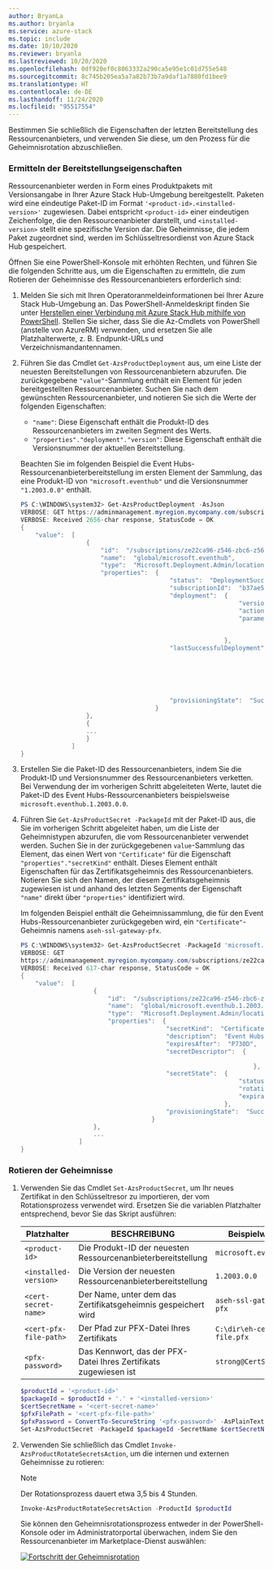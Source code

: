 ```yaml
---
author: BryanLa
ms.author: bryanla
ms.service: azure-stack
ms.topic: include
ms.date: 10/10/2020
ms.reviewer: bryanla
ms.lastreviewed: 10/20/2020
ms.openlocfilehash: 0df920ef0c8063332a290ca5e95e1c01d755e548
ms.sourcegitcommit: 8c745b205ea5a7a82b73b7a9daf1a7880fd1bee9
ms.translationtype: HT
ms.contentlocale: de-DE
ms.lasthandoff: 11/24/2020
ms.locfileid: "95517554"
---
```

Bestimmen Sie schließlich die Eigenschaften der letzten Bereitstellung des Ressourcenanbieters, und verwenden Sie diese, um den Prozess für die Geheimnisrotation abzuschließen.

### <a name="determine-deployment-properties"></a>Ermitteln der Bereitstellungseigenschaften

Ressourcenanbieter werden in Form eines Produktpakets mit Versionsangabe in Ihrer Azure Stack Hub-Umgebung bereitgestellt. Paketen wird eine eindeutige Paket-ID im Format `'<product-id>.<installed-version>'` zugewiesen. Dabei entspricht `<product-id>` einer eindeutigen Zeichenfolge, die den Ressourcenanbieter darstellt, und `<installed-version>` stellt eine spezifische Version dar. Die Geheimnisse, die jedem Paket zugeordnet sind, werden im Schlüsseltresordienst von Azure Stack Hub gespeichert. 

Öffnen Sie eine PowerShell-Konsole mit erhöhten Rechten, und führen Sie die folgenden Schritte aus, um die Eigenschaften zu ermitteln, die zum Rotieren der Geheimnisse des Ressourcenanbieters erforderlich sind:

1. Melden Sie sich mit Ihren Operatoranmeldeinformationen bei Ihrer Azure Stack Hub-Umgebung an. Das PowerShell-Anmeldeskript finden Sie unter [Herstellen einer Verbindung mit Azure Stack Hub mithilfe von PowerShell](../operator/azure-stack-powershell-configure-admin.md). Stellen Sie sicher, dass Sie die Az-Cmdlets von PowerShell (anstelle von AzureRM) verwenden, und ersetzen Sie alle Platzhalterwerte, z. B. Endpunkt-URLs und Verzeichnismandantennamen.

2. Führen Sie das Cmdlet `Get-AzsProductDeployment` aus, um eine Liste der neuesten Bereitstellungen von Ressourcenanbietern abzurufen. Die zurückgegebene `"value"`-Sammlung enthält ein Element für jeden bereitgestellten Ressourcenanbieter. Suchen Sie nach dem gewünschten Ressourcenanbieter, und notieren Sie sich die Werte der folgenden Eigenschaften:
   - `"name"`: Diese Eigenschaft enthält die Produkt-ID des Ressourcenanbieters im zweiten Segment des Werts. 
   - `"properties"."deployment"."version"`: Diese Eigenschaft enthält die Versionsnummer der aktuellen Bereitstellung. 

   Beachten Sie im folgenden Beispiel die Event Hubs-Ressourcenanbieterbereitstellung im ersten Element der Sammlung, das eine Produkt-ID von `"microsoft.eventhub"` und die Versionsnummer `"1.2003.0.0"` enthält.

   ```powershell
   PS C:\WINDOWS\system32> Get-AzsProductDeployment -AsJson
   VERBOSE: GET https://adminmanagement.myregion.mycompany.com/subscriptions/ze22ca96-z546-zbc6-z566-z35f68799816/providers/Microsoft.Deployment.Admin/locations/global/productDeployments?api-version=2019-01-01 with 0-char payload
   VERBOSE: Received 2656-char response, StatusCode = OK
   {
       "value":  [
                     {
                         "id":  "/subscriptions/ze22ca96-z546-zbc6-z566-z35f68799816/providers/Microsoft.Deployment.Admin/locations/global/productDeployments/microsoft.eventhub",
                         "name":  "global/microsoft.eventhub",
                         "type":  "Microsoft.Deployment.Admin/locations/productDeployments",
                         "properties":  {
                                            "status":  "DeploymentSucceeded",
                                            "subscriptionId":  "b37ae55a-a6c6-4474-ba97-81519412adf5",
                                            "deployment":  {
                                                               "version":  "1.2003.0.0",
                                                               "actionPlanInstanceResourceId":"/subscriptions/ze22ca96-z546-zbc6-z566-z35f68799816/providers/Microsoft.Deployment.Admin/locations/global/actionplans/abcdfcd3-fef0-z1a3-z85d-z6ceb0f31e36",
                                                               "parameters":  {
   
                                                                              }
                                                           },
                                            "lastSuccessfulDeployment":  {
                                                                             "version":  "1.2003.0.0",
                                                                             "actionPlanInstanceResourceId":"/subscriptions/ze22ca96-z546-zbc6-z566-z35f68799816/providers/Microsoft.Deployment.Admin/locations/global/actionplans/abcdfcd3-fef0-z1a3-z85d-z6ceb0f31e36",
                                                                             "parameters":  {
   
                                                                                            }
                                                                         },
                                            "provisioningState":  "Succeeded"
                                        }
                     },
                     {
                     ...
                     }
                 ]
   }
   ```

3. Erstellen Sie die Paket-ID des Ressourcenanbieters, indem Sie die Produkt-ID und Versionsnummer des Ressourcenanbieters verketten. Bei Verwendung der im vorherigen Schritt abgeleiteten Werte, lautet die Paket-ID des Event Hubs-Ressourcenanbieters beispielsweise `microsoft.eventhub.1.2003.0.0`. 

4. Führen Sie `Get-AzsProductSecret -PackageId` mit der Paket-ID aus, die Sie im vorherigen Schritt abgeleitet haben, um die Liste der Geheimnistypen abzurufen, die vom Ressourcenanbieter verwendet werden. Suchen Sie in der zurückgegebenen `value`-Sammlung das Element, das einen Wert von `"Certificate"` für die Eigenschaft `"properties"."secretKind"` enthält. Dieses Element enthält Eigenschaften für das Zertifikatsgeheimnis des Ressourcenanbieters. Notieren Sie sich den Namen, der diesem Zertifikatsgeheimnis zugewiesen ist und anhand des letzten Segments der Eigenschaft `"name"` direkt über `"properties"` identifiziert wird. 

   Im folgenden Beispiel enthält die Geheimnissammlung, die für den Event Hubs-Ressourcenanbieter zurückgegeben wird, ein `"Certificate"`-Geheimnis namens `aseh-ssl-gateway-pfx`. 

    ```powershell
    PS C:\WINDOWS\system32> Get-AzsProductSecret -PackageId 'microsoft.eventhub.1.2003.0.0' -AsJson
    VERBOSE: GET
    https://adminmanagement.myregion.mycompany.com/subscriptions/ze22ca96-z546-zbc6-z566-z35f68799816/providers/Microsoft.Deployment.Admin/locations/global/productPackages/microsoft.eventhub.1.2003.0.0/secrets?api-version=2019-01-01 with 0-char payload
    VERBOSE: Received 617-char response, StatusCode = OK
    {
        "value":  [
                        {
                            "id":  "/subscriptions/ze22ca96-z546-zbc6-z566-z35f68799816/providers/Microsoft.Deployment.Admin/locations/global/productPackages/microsoft.eventhub.1.2003.0.0/secrets/aseh-ssl-gateway-pfx",
                            "name":  "global/microsoft.eventhub.1.2003.0.0/aseh-ssl-gateway-pfx",
                            "type":  "Microsoft.Deployment.Admin/locations/productPackages/secrets",
                            "properties":  {
                                            "secretKind":  "Certificate",
                                            "description":  "Event Hubs gateway SSL certificate.",
                                            "expiresAfter":  "P730D",
                                            "secretDescriptor":  {
    
                                                                    },
                                            "secretState":  {
                                                                "status":  "Deployed",
                                                                "rotationStatus":  "None",
                                                                "expirationDate":  "2022-03-31T00:16:05.3068718Z"
                                                            },
                                            "provisioningState":  "Succeeded"
                                        }
                        },
                        ...
                    ]
    }
    ```

### <a name="rotate-the-secrets"></a>Rotieren der Geheimnisse

1. Verwenden Sie das Cmdlet `Set-AzsProductSecret`, um Ihr neues Zertifikat in den Schlüsseltresor zu importieren, der vom Rotationsprozess verwendet wird. Ersetzen Sie die variablen Platzhalter entsprechend, bevor Sie das Skript ausführen:

   | Platzhalter | BESCHREIBUNG | Beispielwert |
   | ----------- | ----------- | --------------|
   | `<product-id>` | Die Produkt-ID der neuesten Ressourcenanbieterbereitstellung | `microsoft.eventhub` |
   | `<installed-version>` | Die Version der neuesten Ressourcenanbieterbereitstellung | `1.2003.0.0` |
   | `<cert-secret-name>` | Der Name, unter dem das Zertifikatsgeheimnis gespeichert wird | `aseh-ssl-gateway-pfx` |
   | `<cert-pfx-file-path>` | Der Pfad zur PFX-Datei Ihres Zertifikats | `C:\dir\eh-cert-file.pfx` |
   | `<pfx-password>` | Das Kennwort, das der PFX-Datei Ihres Zertifikats zugewiesen ist | `strong@CertSecret6` |

   ```powershell
   $productId = '<product-id>'
   $packageId = $productId + '.' + '<installed-version>'
   $certSecretName = '<cert-secret-name>' 
   $pfxFilePath = '<cert-pfx-file-path>'
   $pfxPassword = ConvertTo-SecureString '<pfx-password>' -AsPlainText -Force   
   Set-AzsProductSecret -PackageId $packageId -SecretName $certSecretName -PfxFileName $pfxFilePath -PfxPassword $pfxPassword -Force
   ```

2. Verwenden Sie schließlich das Cmdlet `Invoke-AzsProductRotateSecretsAction`, um die internen und externen Geheimnisse zu rotieren:

   > [!NOTE]
   > Der Rotationsprozess dauert etwa 3,5 bis 4 Stunden.

   ```powershell
   Invoke-AzsProductRotateSecretsAction -ProductId $productId
   ```
   
   Sie können den Geheimnisrotationsprozess entweder in der PowerShell-Konsole oder im Administratorportal überwachen, indem Sie den Ressourcenanbieter im Marketplace-Dienst auswählen:

   [![Fortschritt der Geheimnisrotation](media/resource-provider-va-rotate-secrets-rotate/secret-rotation-in-progress.png)](media/resource-provider-va-rotate-secrets-rotate/secret-rotation-in-progress.png#lightbox)


